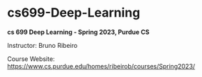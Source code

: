 # cs699-Deep-Learning

**cs 699 Deep Learning - Spring 2023, Purdue CS** 

Instructor: Bruno Ribeiro

Course Website: https://www.cs.purdue.edu/homes/ribeirob/courses/Spring2023/
